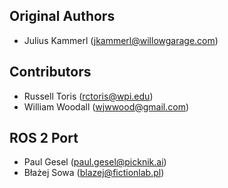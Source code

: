 Original Authors
----------------

 * Julius Kammerl (jkammerl@willowgarage.com)

Contributors
------------

 * Russell Toris (rctoris@wpi.edu)
 * William Woodall (wjwwood@gmail.com)

ROS 2 Port
----------

 * Paul Gesel (paul.gesel@picknik.ai)
 * Błażej Sowa (blazej@fictionlab.pl)
